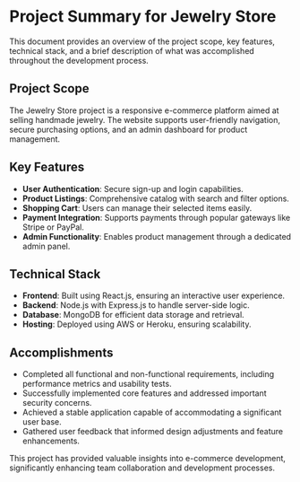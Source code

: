 # Project Summary for Jewelry Store

This document provides an overview of the project scope, key features, technical stack, and a brief description of what was accomplished throughout the development process.

## Project Scope
The Jewelry Store project is a responsive e-commerce platform aimed at selling handmade jewelry. The website supports user-friendly navigation, secure purchasing options, and an admin dashboard for product management.

## Key Features
- **User Authentication**: Secure sign-up and login capabilities.
- **Product Listings**: Comprehensive catalog with search and filter options.
- **Shopping Cart**: Users can manage their selected items easily.
- **Payment Integration**: Supports payments through popular gateways like Stripe or PayPal.
- **Admin Functionality**: Enables product management through a dedicated admin panel.

## Technical Stack
- **Frontend**: Built using React.js, ensuring an interactive user experience.
- **Backend**: Node.js with Express.js to handle server-side logic.
- **Database**: MongoDB for efficient data storage and retrieval.
- **Hosting**: Deployed using AWS or Heroku, ensuring scalability.

## Accomplishments
- Completed all functional and non-functional requirements, including performance metrics and usability tests.
- Successfully implemented core features and addressed important security concerns.
- Achieved a stable application capable of accommodating a significant user base.
- Gathered user feedback that informed design adjustments and feature enhancements.

This project has provided valuable insights into e-commerce development, significantly enhancing team collaboration and development processes.